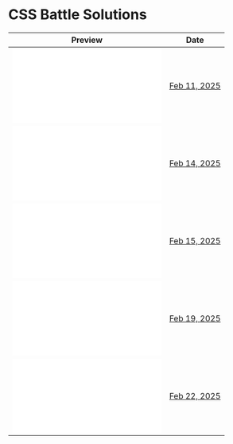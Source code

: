 # CSS Battle Solutions

| Preview | Date |
|---------|------|
| ![Feb 11, 2025](Feb%2011,%202025/index.html) | [Feb 11, 2025](Feb%2011,%202025/index.html) |
| ![Feb 14, 2025](Feb%2014,%202025/index.html) | [Feb 14, 2025](Feb%2014,%202025/index.html) |
| ![Feb 15, 2025](Feb%2015,%202025/index.html) | [Feb 15, 2025](Feb%2015,%202025/index.html) |
| ![Feb 19, 2025](Feb%2019,%202025/index.html) | [Feb 19, 2025](Feb%2019,%202025/index.html) |
| ![Feb 22, 2025](Feb%2022,%202025/index.html) | [Feb 22, 2025](Feb%2022,%202025/index.html) |
